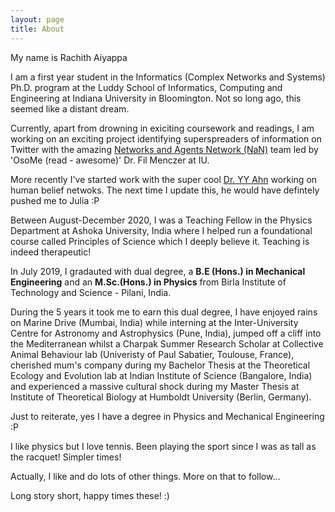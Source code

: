 ```yaml
---
layout: page
title: About
---
```


My name is Rachith Aiyappa

I am a first year student in the Informatics (Complex Networks and Systems) Ph.D. program at the Luddy School of Informatics, Computing and Engineering at Indiana University in Bloomington. Not so long ago, this seemed like a distant dream. 

Currently, apart from drowning in exiciting coursework and readings, I am working on an exciting project identifying superspreaders of information on Twitter with the amazing [Networks and Agents Network (NaN)](https://cnets.indiana.edu/groups/nan/) team led by 'OsoMe (read - awesome)' Dr. Fil Menczer at IU.  

More recently I've started work with the super cool [Dr. YY Ahn](https://yongyeol.com/) working on human belief netwoks. The next time I update this, he would have defintely pushed me to Julia :P

Between August-December 2020, I was a Teaching Fellow in the Physics Department at Ashoka University, India where I helped run a foundational course called Principles of Science which I deeply believe it. Teaching is indeed therapeutic! 

In July 2019, I gradauted with dual degree, a **B.E (Hons.) in Mechanical Engineering** and an **M.Sc.(Hons.) in Physics** from Birla Institute of Technology and Science - Pilani, India.

During the 5 years it took me to earn this dual degree, I have enjoyed rains on Marine Drive (Mumbai, India) while interning at the Inter-University Centre for Astronomy and Astrophysics (Pune, India), jumped off a cliff into the Mediterranean whilst a Charpak Summer Research Scholar at Collective Animal Behaviour lab (Univeristy of Paul Sabatier, Toulouse, France), cherished mum's company during my Bachelor Thesis at the Theoretical Ecology and Evolution lab at Indian Institute of Science (Bangalore, India) and experienced a massive cultural shock during my Master Thesis at Institute of Theoretical Biology at Humboldt University (Berlin, Germany).

Just to reiterate, yes I have a degree in Physics and Mechanical Engineering :P

I like physics but I love tennis. Been playing the sport since I was as tall as the racquet! Simpler times!

Actually, I like and do lots of other things. More on that to follow...

Long story short, happy times these! :)
